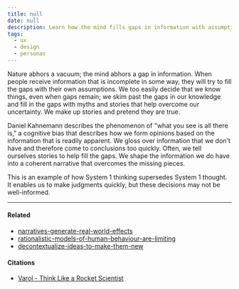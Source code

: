 ```yaml
---
title: null
date: null
description: Learn how the mind fills gaps in information with assumptions and stories, leading to quick but often inaccurate judgments due to the "what you see is all there is" bias.
tags:
  - ux
  - design
  - personas
---
```


Nature abhors a vacuum; the mind abhors a gap in information. When people receive information that is incomplete in some way, they will try to fill the gaps with their own assumptions. We too easily decide that we know things, even when gaps remain; we skim past the gaps in our knowledge and fill in the gaps with myths and stories that help overcome our uncertainty. We make up stories and pretend they are true.

Daniel Kahnemann describes the phenomenon of "what you see is all there is," a cognitive bias that describes how we form opinions based on the information that is readily apparent. We gloss over information that we don't have and therefore come to conclusions too quickly. Often, we tell ourselves stories to help fill the gaps. We shape the information we do have into a coherent narrative that overcomes the missing pieces.

This is an example of how System 1 thinking supersedes System 1 thought. It enables us to make judgments quickly, but these decisions may not be well-informed.

---

#### Related

- [narratives-generate-real-world-effects]()
- [rationalistic-models-of-human-behaviour-are-limiting]()
- [decontextualize-ideas-to-make-them-new]()

#### Citations

- [Varol - Think Like a Rocket Scientist](https://publish.obsidian.md/mobydiction/Varol+-+Think+Like+a+Rocket+Scientist)
